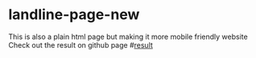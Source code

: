 # landline-page-new
This is also a plain html page but making it more mobile friendly website
Check out the result on github page #[result](https://atul-mandavkar.github.io/landlng-page-new/)
